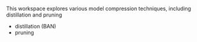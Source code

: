 This workspace explores various model compression techniques, including distillation and pruning
- distillation (BAN)
- pruning 
